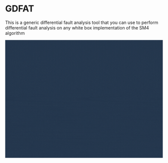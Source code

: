 # GDFAT
This is a generic differential fault analysis tool that you can use to perform differential fault analysis on any white box implementation of the SM4 algorithm

![img](https://github.com/Zhang-SDU/cst-project/blob/main/readme.gif)
